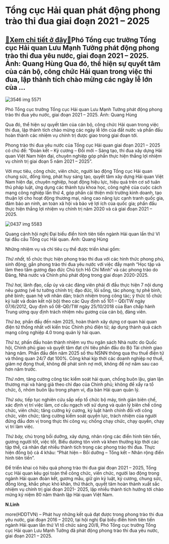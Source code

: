 Tổng cục Hải quan phát động phong trào thi đua giai đoạn 2021 – 2025
====================================================================

[:gift:Xem chi tiết ở đây:gift:](https://hddtvn.com/tong-cuc-hai-quan-phat-dong-phong-trao-thi-dua-giai-doan-2021-2025/)Phó Tổng cục trưởng Tổng cục Hải quan Lưu Mạnh Tưởng phát động phong trào thi đua yêu nước, giai đoạn 2021 – 2025. Ảnh: Quang Hùng Qua đó, thể hiện sự quyết tâm của cán bộ, công chức Hải quan trong việc thi đua, lập thành tích chào mừng các ngày lễ lớn của …
------------------------------------------------------------------------------------------------------------------------------------------------------------------------------------------------------------------------------------------------------------------





![3546 img 5571](https://haiquanonline.com.vn/stores/news_dataimages/linhntn/082020/20/15/in_article/3546_IMG_5571.jpg?rt=20200821075710 "Phó Tổng cục trưởng Tổng cục Hải quan Lưu Mạnh Tưởng đã phát động phong trào thi đua yêu nước, giai đoạn 2021 – 2025. Ảnh: Quang Hùng")


Phó Tổng cục trưởng Tổng cục Hải quan Lưu Mạnh Tưởng phát động phong trào thi đua yêu nước, giai đoạn 2021 – 2025. Ảnh: Quang Hùng



Qua đó, thể hiện sự quyết tâm của cán bộ, công chức Hải quan trong việc thi đua, lập thành tích chào mừng các ngày lễ lớn của đất nước và phấn đấu hoàn thành các nhiệm vụ chính trị được giao trong giai đoạn tới.



Phong trào thi đua yêu nước của Tổng cục Hải quan giai đoạn 2021 – 2025 có chủ đề: “Đoàn kết – Kỷ cương – Đổi mới – Sáng tạo, thi đua xây dựng Hải quan Việt Nam hiện đại, chuyên nghiệp góp phần thực hiện thắng lợi nhiệm vụ chính trị giai đoạn 5 năm 2021 – 2025”.


Với mục tiêu, công chức, viên chức, người lao động Tổng cục Hải quan chung sức, đồng lòng, phát huy sáng tạo, quyết tâm xây dựng Hải quan Việt Nam hiện đại, chuyên nghiệp, hoạt động hiệu lực, hiệu quả trên cơ sở tuân thủ pháp luật, ứng dụng các thành tựu khoa học, công nghệ của cuộc cách mạng công nghiệp lần thứ 4, góp phần cải thiện môi trường kinh doanh, tạo thuận lợi cho hoạt động thương mại, nâng cao năng lực cạnh tranh quốc gia, đảm bảo an ninh, an toàn xã hội và bảo vệ lợi ích của quốc gia; phấn đấu thực hiện thắng lợi nhiệm vụ chính trị năm 2020 và cả giai đoạn 2021 – 2025.





![0437 img 5583](https://haiquanonline.com.vn/stores/news_dataimages/linhntn/082020/20/09/in_article/0437_IMG_5583.jpg?rt=20200821075710 "Quang cảnh hội nghị Đại biểu điển hình tiên tiến lần thứ VI của Tổng cục Hải quan. Ảnh: Quang Hùng")


Quang cảnh hội nghị Đại biểu điển hình tiên tiến ngành Hải quan lần thứ VI tại đầu cầu Tổng cục Hải quan. Ảnh: Quang Hùng



Những nhiệm vụ và chỉ tiêu cụ thể được triển khai gồm:


*Thứ nhất,* tổ chức thực hiện phong trào thi đua với các hình thức phong phú, sinh động; gắn phong trào thi đua yêu nước với việc đẩy mạnh “Học tập và làm theo tấm gương đạo đức Chủ tịch Hồ Chí Minh” và các phong trào do Đảng, Nhà nước và Chính phủ phát động trong giai đoạn 2020-2025.


*Thứ hai,* lãnh đạo, cấp ủy và các đảng viên phải đi đầu thực hiện 7 nội dung nêu gương (về tư tưởng chính trị; đạo đức, lối sống, tác phong; tự phê bình, phê bình; quan hệ với nhân dân; trách nhiệm trong công tác; ý thức tổ chức kỷ luật và đoàn kết nội bộ) theo các Quy định số 101 – QĐ/TW ngày 07/6/2012, Quy định số 08-QĐ/TW ngày 25/10/2018 của Ban chấp hành Trung ương quy định trách nhiệm nêu gương của cán bộ, đảng viên.


*Thứ ba,* phấn đấu đến năm 2025, hoàn thành xây dựng cơ quan hải quan điện tử thống nhất với kiến trúc Chính phủ điện tử; áp dụng thành quả cách mạng công nghiệp 4.0 trong quản lý hải quan.


*Thứ tư,* phấn đấu hoàn thành nhiệm vụ thu ngân sách Nhà nước do Quốc hội, Chính phủ giao và quyết tâm đạt chỉ tiêu phấn đấu do Bộ Tài chính giao hàng năm. Phấn đấu đến năm 2025 số thu NSNN thông qua thu thuế điện tử và thông quan 24/7 đạt 100%. Công khai kịp thời các doanh nghiệp nợ thuế, giảm nợ đọng thuế, không để phát sinh nợ mới, không để nợ năm sau cao hơn năm trước.


*Thứ năm,* tăng cường công tác kiểm soát hải quan, chống buôn lậu, gian lận thương mại và hàng giả theo chỉ đạo của Chính phủ; không để xẩy ra tổ chức, ổ, nhóm buôn lậu trong phạm vi, địa bàn Hải quan quản lý.


*Thứ sáu,* tiếp tục nghiên cứu sắp xếp tổ chức bộ máy, tinh giản biên chế, xác định vị trí việc làm, cơ cấu ngạch với sử dụng và quản lý biên chế công chức, viên chức; tăng cường kỷ cương, kỷ luật hành chính đối với công chức, viên chức; tăng cường kiểm soát quyền lực, trách nhiệm của người đứng đầu đơn vị trong thực thi công vụ; chống chạy chức, chạy quyền, chạy vị trí làm việc.


*Thứ bảy,* chú trọng bồi dưỡng, xây dựng, nhân rộng các điển hình tiên tiến, gương người tốt, việc tốt. Biểu dương tôn vinh và khen thưởng kịp thời các tập thể, cá nhân đạt nhiều thành tích trong các phong trào thi đua. Thực hiện đồng bộ cả 4 khâu: “Phát hiện – Bồi dưỡng – Tổng kết – Nhân rộng điển hình tiên tiến”.


Để triển khai có hiệu quả phong trào thi đua giai đoạn 2021 – 2025, Tổng cục Hải quan kêu gọi toàn thể công chức, viên chức, người lao động trong ngành Hải quan đoàn kết, gương mẫu, giữ gìn kỷ luật, kỷ cương, chung sức, đồng lòng, khắc phục khó khăn, thử thách, quyết tâm hoàn thành xuất sắc nhiệm vụ chính trị giai đoạn 2021- 2025, lập nhiều thành tích hướng tới chào mừng kỷ niệm 80 năm thành lập Hải quan Việt Nam.




**N.Linh**



more(HDDTVN) – Phát huy những kết quả đạt được trong phong trào thi đua yêu nước, giai đoạn 2016 – 2020, tại hội nghị Đại biểu điển hình tiên tiến ngành Hải quan lần thứ VI tổ chức sáng 20/8, Phó Tổng cục trưởng Tổng cục Hải quan Lưu Mạnh Tưởng đã phát động phong trào thi đua yêu nước, giai đoạn 2021 – 2025.

